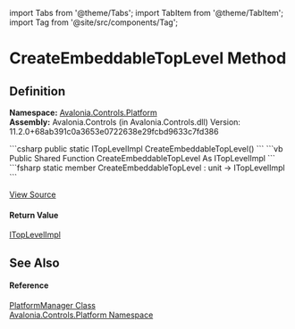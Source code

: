 import Tabs from '@theme/Tabs'; 
import TabItem from '@theme/TabItem'; 
import Tag from '@site/src/components/Tag'; 

# CreateEmbeddableTopLevel Method




## Definition
**Namespace:** <a href="N_Avalonia_Controls_Platform">Avalonia.Controls.Platform</a>  
**Assembly:** Avalonia.Controls (in Avalonia.Controls.dll) Version: 11.2.0+68ab391c0a3653e0722638e29fcbd9633c7fd386

<Tabs groupId="api-code-preview">
<TabItem value="csharp" label="C#">
```csharp
public static ITopLevelImpl CreateEmbeddableTopLevel()
```
</TabItem>
<TabItem value="vb" label="VB">
```vb
Public Shared Function CreateEmbeddableTopLevel As ITopLevelImpl
```
</TabItem>
<TabItem value="fsharp" label="F#">
```fsharp
static member CreateEmbeddableTopLevel : unit -> ITopLevelImpl 
```
</TabItem>
</Tabs>



<a href="https://github.com/AvaloniaUI/Avalonia/tree/master/srcAvalonia.Controls/Platform/PlatformManager.cs#L41" title="View the source code">View Source</a>



#### Return Value
<a href="T_Avalonia_Platform_ITopLevelImpl">ITopLevelImpl</a>

## See Also


#### Reference
<a href="T_Avalonia_Controls_Platform_PlatformManager">PlatformManager Class</a>  
<a href="N_Avalonia_Controls_Platform">Avalonia.Controls.Platform Namespace</a>  
